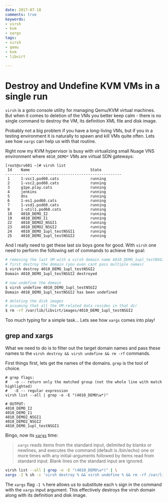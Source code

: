 ```yaml
---
date: 2017-07-18
comments: true
keywords:
- virsh
- kvm
- xargs
tags:
- virsh
- qemu
- kvm
- libvirt

---
```


# Destroy and Undefine KVM VMs in a single run

`virsh` is a goto console utility for managing Qemu/KVM virtual machines. But when it comes to deletion of the VMs you better keep calm - there is no single command to destroy the VM, its definition XML file and disk image.

Probably not a big problem if you have a long-living VMs, but if you in a testing environment it is naturally to spawn and kill VMs quite often. Lets see how `xargs` can help us with that routine.

<!-- more -->

Right now my KVM hypervisor is busy with virtualizing small Nuage VNS environment where `4010_DEMO*` VMs are virtual SDN gateways:

```
[root@srv601 ~]# virsh list
 Id    Name                           State
----------------------------------------------------
 1     1-vsc1.pod60.cats              running
 2     1-vsc2.pod60.cats              running
 3     g1pe.play.cats                 running
 4     jenkins                        running
 5     dns                            running
 6     1-es1.pod60.cats               running
 7     1-vsd1.pod60.cats              running
 8     1-util1.pod60.cats             running
 18    4010_DEMO_I2                   running
 19    4010_DEMO_I1                   running
 22    4010_DEMO2_NSGI1               running
 23    4010_DEMO2_NSGI2               running
 24    4010_DEMO_1upl_testNSGI1       running
 25    4010_DEMO_1upl_testNSGI2       running 
```

And I really need to get these last six boys gone for good. With `virsh` one need to perform the following set of commands to achieve the goal:

```bash
# removing the last VM with a virsh domain name 4010_DEMO_1upl_testNSGI2
# first destroy the domain (you even cant pass multiple names)
$ virsh destroy 4010_DEMO_1upl_testNSGI2
Domain 4010_DEMO_1upl_testNSGI2 destroyed

# now undefine the domain
$ virsh undefine 4010_DEMO_1upl_testNSGI2
Domain 4010_DEMO_1upl_testNSGI2 has been undefined

# deleting the disk images
# assuming that all the VM-related data resides in that dir
$ rm -rf /var/lib/libvirt/images/4010_DEMO_1upl_testNSGI2
```

Too much typing for a simple task... Lets see how `xargs` comes into play!

## grep and xargs

What we need to do is to filter out the target domain names and pass these names to the `virsh destroy && virsh undefine && rm -rf` commands.

First things first, lets get the names of the domains. `grep` is the tool of choice.

```
# grep flags:
#   -o -- return only the matched group (not the whole line with match highlighted)
#   -E -- regular expression
virsh list --all | grep -o -E "(4010_DEMO\w*)"

# OUTPUT:
4010_DEMO_I2
4010_DEMO_I1
4010_DEMO2_NSGI1
4010_DEMO2_NSGI2
4010_DEMO_1upl_testNSGI1
```

Bingo, now its [`xargs`](https://man.cx/xargs) time:

> `xargs` reads items from the standard input, delimited by blanks or newlines, and executes the command (default is /bin/echo) one or more times with any initial-arguments followed by items read from standard input. Blank lines on the standard input are ignored.

```bash
virsh list --all | grep -o -E "(4010_DEMO\w*)" | \
xargs -I % sh -c 'virsh destroy % && virsh undefine % && rm -rf /var/lib/libvirt/images/%;'
```

The `xargs` flag `-I %` here allows us to substitute each `%` sign in the command with the `xargs` input argument. This effectively destroys the virsh domain along with its definition and disk image.
